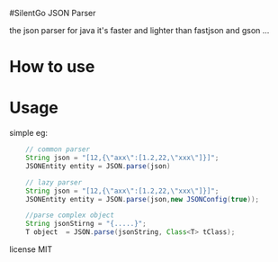 #SilentGo JSON Parser

 the json parser for java 
 it's faster and lighter than fastjson and gson ...
 
# How to use



# Usage
simple eg:
```java
    // common parser
    String json = "[12,{\"axx\":[1.2,22,\"xxx\"]}]";
    JSONEntity entity = JSON.parse(json)

```

```java
    // lazy parser
    String json = "[12,{\"axx\":[1.2,22,\"xxx\"]}]";
    JSONEntity entity = JSON.parse(json,new JSONConfig(true));
```

```java
    //parse complex object
    String jsonStirng = "{.....}";
    T object  = JSON.parse(jsonString, Class<T> tClass);
```

license MIT